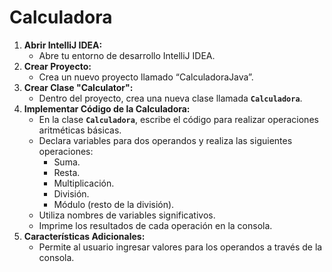 # Calculadora
1. **Abrir IntelliJ IDEA:**
    - Abre tu entorno de desarrollo IntelliJ IDEA.
2. **Crear Proyecto:**
    - Crea un nuevo proyecto llamado “CalculadoraJava”.
3. **Crear Clase "Calculator":**
    - Dentro del proyecto, crea una nueva clase llamada **`Calculadora`**.
4. **Implementar Código de la Calculadora:**
    - En la clase **`Calculadora`**, escribe el código para realizar operaciones aritméticas básicas.
    - Declara variables para dos operandos y realiza las siguientes operaciones:
        - Suma.
        - Resta.
        - Multiplicación.
        - División.
        - Módulo (resto de la división).
    - Utiliza nombres de variables significativos.
    - Imprime los resultados de cada operación en la consola.
5. **Características Adicionales:**
    - Permite al usuario ingresar valores para los operandos a través de la consola.
